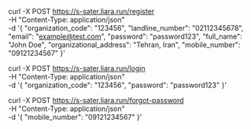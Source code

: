 curl -X POST https://s-sater.liara.run/register \
-H "Content-Type: application/json" \
-d '{
  "organization_code": "123456",
  "landline_number": "02112345678",
  "email": "example@test.com",
  "password": "password123",
  "full_name": "John Doe",
  "organizational_address": "Tehran, Iran",
  "mobile_number": "09121234567"
}'




curl -X POST https://s-sater.liara.run/login \
-H "Content-Type: application/json" \
-d '{
  "organization_code": "123456",
  "password": "password123"
}'


curl -X POST https://s-sater.liara.run/forgot-password \
-H "Content-Type: application/json" \
-d '{
  "mobile_number": "09121234567"
}'
